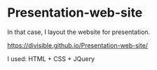 # Presentation-web-site

In that case, I layout the website for presentation.

https://divisible.github.io/Presentation-web-site/

I used: HTML + CSS + JQuery
